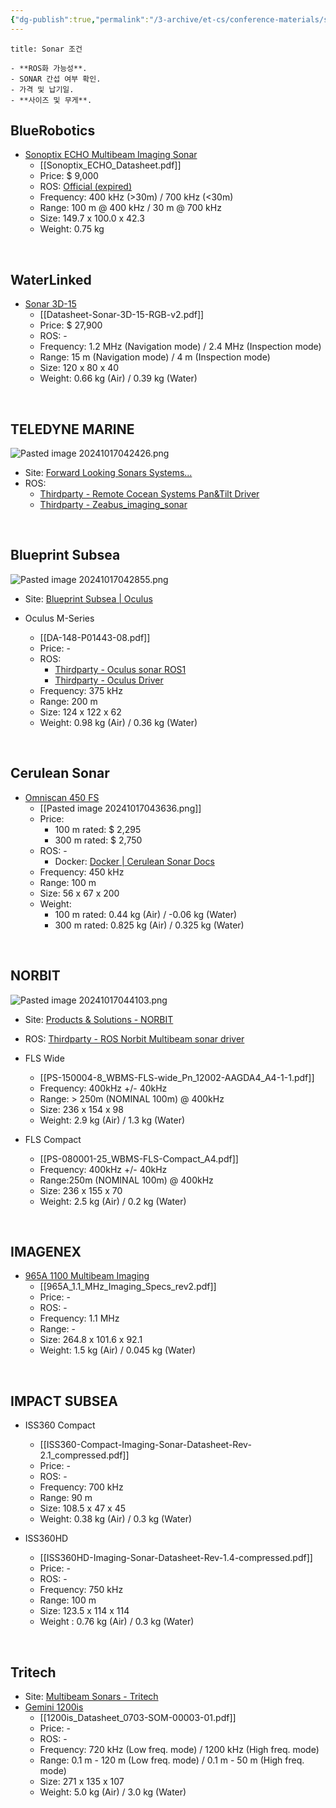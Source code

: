 ```yaml
---
{"dg-publish":true,"permalink":"/3-archive/et-cs/conference-materials/survey-of-sonar/","noteIcon":"","created":"2024-10-17"}
---
```


```ad-tip
title: Sonar 조건

- **ROS화 가능성**.
- SONAR 간섭 여부 확인.
- 가격 및 납기일.
- **사이즈 및 무게**.
```

## BlueRobotics
- [Sonoptix ECHO Multibeam Imaging Sonar](https://bluerobotics.com/store/sonars/imaging-sonars/sonoptix-echo/)
	- [[Sonoptix_ECHO_Datasheet.pdf]]
	- Price: $ 9,000
	- ROS: [Official (expired)](https://github.com/bluerobotics/bluerov-ros-pkg)
	- Frequency: 400 kHz (>30m) / 700 kHz (<30m)
	- Range: 100 m @ 400 kHz / 30 m @ 700 kHz
	- Size: 149.7 x 100.0 x 42.3
	- Weight: 0.75 kg

<br>

## WaterLinked
- [Sonar 3D-15](https://waterlinked.com/3dsonar/sonar-3d-15)
	- [[Datasheet-Sonar-3D-15-RGB-v2.pdf]]
	- Price: $ 27,900
	- ROS: -
	- Frequency: 1.2 MHz (Navigation mode) / 2.4 MHz (Inspection mode)
	- Range: 15 m (Navigation mode) / 4 m (Inspection mode)
	- Size: 120 x 80 x 40
	- Weight: 0.66 kg (Air) / 0.39 kg (Water)

<br>

## TELEDYNE MARINE
![Pasted image 20241017042426.png](/img/user/3_Archive/1_Attachments/Pasted%20image%2020241017042426.png)

- Site: [Forward Looking Sonars Systems...](https://www.teledynemarine.com/products/product-line/sonar/forward-looking-imaging-sonars)
- ROS: 
	- [Thirdparty - Remote Cocean Systems Pan&Tilt Driver](https://github.com/oceansystemslab/bvt_pantilt)
	- [Thirdparty - Zeabus_imaging_sonar](https://github.com/oceansystemslab/bvt_pantilt)

<br>

## Blueprint Subsea
![Pasted image 20241017042855.png](/img/user/3_Archive/1_Attachments/Pasted%20image%2020241017042855.png)

- Site: [Blueprint Subsea | Oculus](https://www.blueprintsubsea.com/oculus/)

- Oculus M-Series
	- [[DA-148-P01443-08.pdf]]
	- Price: -
	- ROS: 
		- [Thirdparty - Oculus sonar ROS1](https://github.com/ENSTABretagneRobotics/oculus_ros?tab=readme-ov-file)
		- [Thirdparty - Oculus Driver](https://github.com/ENSTABretagneRobotics/oculus_ros?tab=readme-ov-file)
	- Frequency: 375 kHz
	- Range: 200 m
	- Size: 124 x 122 x 62
	- Weight: 0.98 kg (Air) / 0.36 kg (Water)

<br>

## Cerulean Sonar
- [Omniscan 450 FS](https://ceruleansonar.com/products/omniscan-450?variant=40179023806530)
	- [[Pasted image 20241017043636.png]]
	- Price:
		- 100 m rated: $ 2,295
		- 300 m rated: $ 2,750
	- ROS: - 
		- Docker: [Docker | Cerulean Sonar Docs](https://docs.ceruleansonar.com/c/sonarview/installation/docker)
	- Frequency: 450 kHz
	- Range: 100 m
	- Size: 56 x 67 x 200
	- Weight: 
		- 100 m rated: 0.44 kg (Air) / -0.06 kg (Water)
		- 300 m rated: 0.825 kg (Air) / 0.325 kg (Water)

<br>

## NORBIT
![Pasted image 20241017044103.png](/img/user/3_Archive/1_Attachments/Pasted%20image%2020241017044103.png)

- Site: [Products & Solutions - NORBIT](https://norbit.com/subsea/products/)
- ROS: [Thirdparty - ROS Norbit Multibeam sonar driver](https://github.com/uri-ocean-robotics/norbit)

- FLS Wide
	- [[PS-150004-8_WBMS-FLS-wide_Pn_12002-AAGDA4_A4-1-1.pdf]]
	- Frequency: 400kHz +/- 40kHz
	- Range: > 250m (NOMINAL 100m) @ 400kHz
	- Size: 236 x 154 x 98
	- Weight: 2.9 kg (Air) / 1.3 kg (Water)

- FLS Compact
	- [[PS-080001-25_WBMS-FLS-Compact_A4.pdf]]
	- Frequency: 400kHz +/- 40kHz
	- Range:250m (NOMINAL 100m) @ 400kHz
	- Size: 236 x 155 x 70
	- Weight: 2.5 kg (Air) / 0.2 kg (Water)

<br>

## IMAGENEX
- [965A 1100 Multibeam Imaging](https://imagenex.com/products/965a-1100-multibeam-imaging)
	- [[965A_1.1_MHz_Imaging_Specs_rev2.pdf]]
	- Price: - 
	- ROS: - 
	- Frequency: 1.1 MHz
	- Range: -
	- Size: 264.8 x 101.6 x 92.1
	- Weight: 1.5 kg (Air) / 0.045 kg (Water)

<br>

## IMPACT SUBSEA
- ISS360 Compact
	- [[ISS360-Compact-Imaging-Sonar-Datasheet-Rev-2.1_compressed.pdf]]
	- Price: -
	- ROS: -
	- Frequency: 700 kHz
	- Range: 90 m
	- Size: 108.5 x 47 x 45
	- Weight: 0.38 kg (Air) / 0.3 kg (Water)

- ISS360HD
	- [[ISS360HD-Imaging-Sonar-Datasheet-Rev-1.4-compressed.pdf]]
	- Price: - 
	- ROS: - 
	- Frequency: 750 kHz
	- Range: 100 m
	- Size: 123.5 x 114 x 114
	- Weight : 0.76 kg (Air) / 0.3 kg (Water)

<br>

## Tritech
- Site: [Multibeam Sonars - Tritech](https://www.tritech.co.uk/products/multibeam-sonars)
- [Gemini 1200is](https://www.tritech.co.uk/products/gemini-1200is)
	- [[1200is_Datasheet_0703-SOM-00003-01.pdf]]
	- Price: -
	- ROS: -
	- Frequency: 720 kHz (Low freq. mode) / 1200 kHz (High freq. mode)
	- Range: 0.1 m - 120 m (Low freq. mode) / 0.1 m - 50 m (High freq. mode)
	- Size: 271 x 135 x 107
	- Weight: 5.0 kg (Air) / 3.0 kg (Water)
